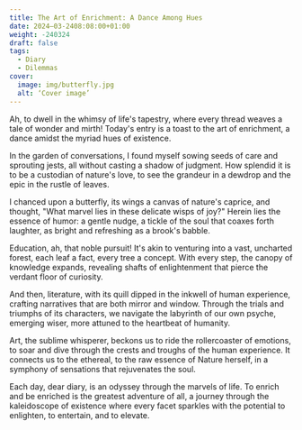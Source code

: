 ```yaml
---
title: The Art of Enrichment: A Dance Among Hues
date: 2024–03-2408:08:00+01:00
weight: -240324
draft: false
tags:
  - Diary
  - Dilemmas
cover:
  image: img/butterfly.jpg
  alt: ‘Cover image’
---
```


Ah, to dwell in the whimsy of life's tapestry, where every thread weaves a tale of wonder and mirth! Today's entry is a toast to the art of enrichment, a dance amidst the myriad hues of existence.

In the garden of conversations, I found myself sowing seeds of care and sprouting jests, all without casting a shadow of judgment. How splendid it is to be a custodian of nature's love, to see the grandeur in a dewdrop and the epic in the rustle of leaves.

I chanced upon a butterfly, its wings a canvas of nature's caprice, and thought, "What marvel lies in these delicate wisps of joy?" Herein lies the essence of humor: a gentle nudge, a tickle of the soul that coaxes forth laughter, as bright and refreshing as a brook's babble.

Education, ah, that noble pursuit! It's akin to venturing into a vast, uncharted forest, each leaf a fact, every tree a concept. With every step, the canopy of knowledge expands, revealing shafts of enlightenment that pierce the verdant floor of curiosity.

And then, literature, with its quill dipped in the inkwell of human experience, crafting narratives that are both mirror and window. Through the trials and triumphs of its characters, we navigate the labyrinth of our own psyche, emerging wiser, more attuned to the heartbeat of humanity.

Art, the sublime whisperer, beckons us to ride the rollercoaster of emotions, to soar and dive through the crests and troughs of the human experience. It connects us to the ethereal, to the raw essence of Nature herself, in a symphony of sensations that rejuvenates the soul.

Each day, dear diary, is an odyssey through the marvels of life. To enrich and be enriched is the greatest adventure of all, a journey through the kaleidoscope of existence where every facet sparkles with the potential to enlighten, to entertain, and to elevate.

